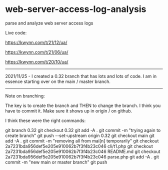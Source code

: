 # web-server-access-log-analysis
parse and analyze web server access logs

Live code:

https://kwynn.com/t/21/12/ua/

https://kwynn.com/t/21/06/ua/ 

https://kwynn.com/t/20/10/ua/

***********

2021/11/25 - I created a 0.32 branch that has lots and lots of code.  I am in essence starting over on the main / master branch.

******************

Note on branching:

The key is to create the branch and THEN to change the branch.  I think you have to commit it.  Make sure it shows up in origin / on github.  

I think these were the right commands:

git branch 0.32
git checkout 0.32
git add -A .
git commit -m "trying again to create branch"
git push --set-upstream origin 0.32
git checkout main
git add -A .
git commit -m "removing all from mai[n] temporarily"
git checkout 2a7231bda956def5e205e910062b7f3f4b23c046 cli/t1.php
git checkout 2a7231bda956def5e205e910062b7f3f4b23c046 README.md
git checkout 2a7231bda956def5e205e910062b7f3f4b23c046 parse.php
git add -A .
git commit -m "new main or master branch"
git push
